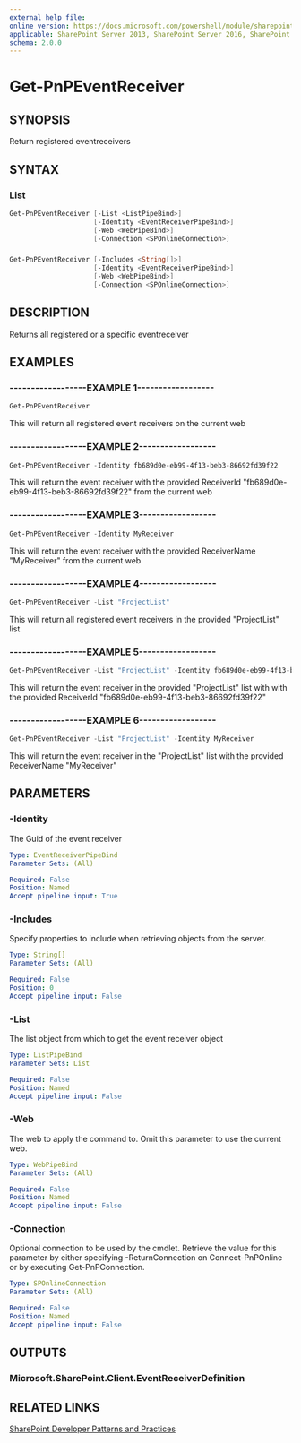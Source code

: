 ```yaml
---
external help file:
online version: https://docs.microsoft.com/powershell/module/sharepoint-pnp/get-pnpeventreceiver
applicable: SharePoint Server 2013, SharePoint Server 2016, SharePoint Server 2019, SharePoint Online
schema: 2.0.0
---
```

# Get-PnPEventReceiver

## SYNOPSIS
Return registered eventreceivers

## SYNTAX 

### List
```powershell
Get-PnPEventReceiver [-List <ListPipeBind>]
                     [-Identity <EventReceiverPipeBind>]
                     [-Web <WebPipeBind>]
                     [-Connection <SPOnlineConnection>]
```

### 
```powershell
Get-PnPEventReceiver [-Includes <String[]>]
                     [-Identity <EventReceiverPipeBind>]
                     [-Web <WebPipeBind>]
                     [-Connection <SPOnlineConnection>]
```

## DESCRIPTION
Returns all registered or a specific eventreceiver

## EXAMPLES

### ------------------EXAMPLE 1------------------
```powershell
Get-PnPEventReceiver
```

This will return all registered event receivers on the current web

### ------------------EXAMPLE 2------------------
```powershell
Get-PnPEventReceiver -Identity fb689d0e-eb99-4f13-beb3-86692fd39f22
```

This will return the event receiver with the provided ReceiverId "fb689d0e-eb99-4f13-beb3-86692fd39f22" from the current web

### ------------------EXAMPLE 3------------------
```powershell
Get-PnPEventReceiver -Identity MyReceiver
```

This will return the event receiver with the provided ReceiverName "MyReceiver" from the current web

### ------------------EXAMPLE 4------------------
```powershell
Get-PnPEventReceiver -List "ProjectList"
```

This will return all registered event receivers in the provided "ProjectList" list

### ------------------EXAMPLE 5------------------
```powershell
Get-PnPEventReceiver -List "ProjectList" -Identity fb689d0e-eb99-4f13-beb3-86692fd39f22
```

This will return the event receiver in the provided "ProjectList" list with with the provided ReceiverId "fb689d0e-eb99-4f13-beb3-86692fd39f22"

### ------------------EXAMPLE 6------------------
```powershell
Get-PnPEventReceiver -List "ProjectList" -Identity MyReceiver
```

This will return the event receiver in the "ProjectList" list with the provided ReceiverName "MyReceiver"

## PARAMETERS

### -Identity
The Guid of the event receiver

```yaml
Type: EventReceiverPipeBind
Parameter Sets: (All)

Required: False
Position: Named
Accept pipeline input: True
```

### -Includes
Specify properties to include when retrieving objects from the server.

```yaml
Type: String[]
Parameter Sets: (All)

Required: False
Position: 0
Accept pipeline input: False
```

### -List
The list object from which to get the event receiver object

```yaml
Type: ListPipeBind
Parameter Sets: List

Required: False
Position: Named
Accept pipeline input: False
```

### -Web
The web to apply the command to. Omit this parameter to use the current web.

```yaml
Type: WebPipeBind
Parameter Sets: (All)

Required: False
Position: Named
Accept pipeline input: False
```

### -Connection
Optional connection to be used by the cmdlet. Retrieve the value for this parameter by either specifying -ReturnConnection on Connect-PnPOnline or by executing Get-PnPConnection.

```yaml
Type: SPOnlineConnection
Parameter Sets: (All)

Required: False
Position: Named
Accept pipeline input: False
```

## OUTPUTS

### Microsoft.SharePoint.Client.EventReceiverDefinition

## RELATED LINKS

[SharePoint Developer Patterns and Practices](https://aka.ms/sppnp)